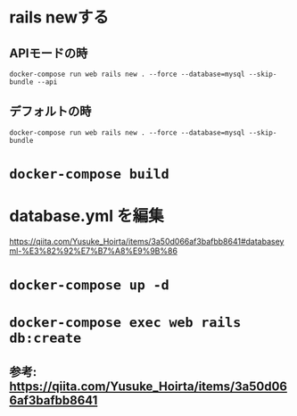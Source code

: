 # rails newする
## APIモードの時
 `docker-compose run web rails new . --force --database=mysql --skip-bundle --api`
## デフォルトの時
 `docker-compose run web rails new . --force --database=mysql --skip-bundle`

# `docker-compose build`

# database.yml を編集
https://qiita.com/Yusuke_Hoirta/items/3a50d066af3bafbb8641#databaseyml-%E3%82%92%E7%B7%A8%E9%9B%86

# `docker-compose up -d`

# `docker-compose exec web rails db:create`


## 参考: https://qiita.com/Yusuke_Hoirta/items/3a50d066af3bafbb8641